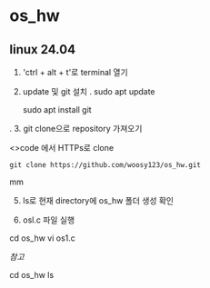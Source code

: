 # os_hw
## linux 24.04 

1. 'ctrl + alt + t'로 terminal 열기
2. update 및 git 설치
   .
     sudo apt update
  
     sudo apt install git

  .
3. git clone으로 repository 가져오기

  <>code 에서 HTTPs로 clone
   
    git clone https://github.com/woosy123/os_hw.git

  mm

5. ls로 현재 directory에 os_hw 폴더 생성 확인

6.  osl.c 파일 실행
 
  cd os_hw
  vi os1.c

*참고*

  cd os_hw
  ls

